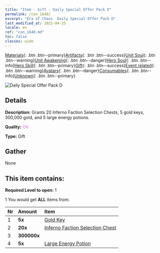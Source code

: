 ```yaml
---
title: "Item - Gift - Daily Special Offer Pack D"
permalink: /con_1640/
excerpt: "Era of Chaos  Daily Special Offer Pack D"
last_modified_at: 2021-04-25
locale: en
ref: "con_1640.md"
toc: false
classes: wide
---
```

 [Materials](/Items/){: .btn .btn--primary}[Artifacts](/Items/Artifacts/){: .btn .btn--success}[Unit Soul](/Items/UnitSoul/){: .btn .btn--warning}[Unit Awakening](/Items/UnitAwakening/){: .btn .btn--danger}[Hero Soul](/Items/HeroSoul/){: .btn .btn--info}[Hero Skill](/Items/HeroSkill/){: .btn .btn--primary}[Gift](/Items/Gift/){: .btn .btn--success}[Event related](/Items/Events/){: .btn .btn--warning}[Avatars](/Items/Avatars/){: .btn .btn--danger}[Consumables](/Items/Consumables/){: .btn .btn--info}[Unknown](/Items/Unknown/){: .btn .btn--primary}

 ![Daily Special Offer Pack D](/images/t/i_907236.png)

## Details
 **Description:** Grants 20 Inferno Faction Selection Chests, 5 gold keys, 300,000 gold, and 5 large energy potions.

 **Quality:** <span style="color: #DA70D6">OK</span>

 **Type:** Gift

## Gather

  None

## This item contains:

 **Required Level to open:** 1

 1 You would get **ALL** items  from:

  | Nr | Amount |     Item    |
  |:---|:-------|:------------|
  | 1 |  **5x** | [Gold Key](/Items/con_783/) |  | 
  | 2 |  **20x** | [Inferno Faction Selection Chest](/Items/con_1630/) |  | 
  | 3 |  **300000x** | <i class="fas fa-coins"/> |  | 
  | 4 |  **5x** | [Large Energy Potion](/Items/con_706/) |  | 
